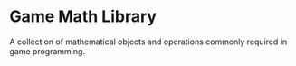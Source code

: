 Game Math Library
=================

A collection of mathematical objects and operations commonly required in game
programming.